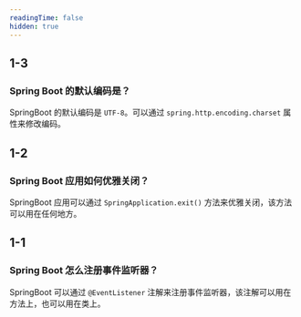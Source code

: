 ```yaml
---
readingTime: false
hidden: true
---
```


## 1-3

### Spring Boot 的默认编码是？

SpringBoot 的默认编码是 `UTF-8`。可以通过 `spring.http.encoding.charset` 属性来修改编码。

## 1-2

### Spring Boot 应用如何优雅关闭？

SpringBoot 应用可以通过 `SpringApplication.exit()` 方法来优雅关闭，该方法可以用在任何地方。

## 1-1

### Spring Boot 怎么注册事件监听器？

SpringBoot 可以通过 `@EventListener` 注解来注册事件监听器，该注解可以用在方法上，也可以用在类上。


